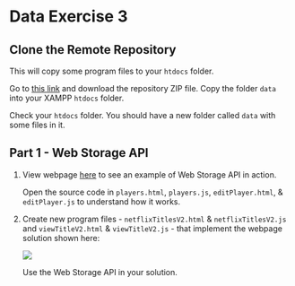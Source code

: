 # Data Exercise 3

## Clone the Remote Repository

This will copy some program files to your ``htdocs`` folder.  

Go to [this link](https://github.com/barcaxi/csd2024) and download the repository ZIP file.  Copy the folder ``data`` into your XAMPP ``htdocs`` folder.

Check your ``htdocs`` folder.  You should have a new folder called ``data`` with some files in it.



## Part 1 - Web Storage API

1.	View webpage [here](http://localhost/data/players.html) to see an example of Web Storage API in action.  

	Open the source code in `players.html`, `players.js`, `editPlayer.html`, & `editPlayer.js` to understand how it works.

1.	Create new program files - `netflixTitlesV2.html` & `netflixTitlesV2.js` and `viewTitleV2.html` & `viewTitleV2.js` - that implement the webpage solution shown here:

	![](images/webstorage.gif)

	Use the Web Storage API in your solution.

